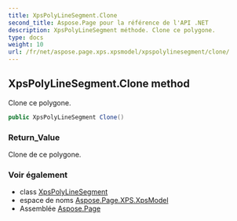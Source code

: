 ```yaml
---
title: XpsPolyLineSegment.Clone
second_title: Aspose.Page pour la référence de l'API .NET
description: XpsPolyLineSegment méthode. Clone ce polygone.
type: docs
weight: 10
url: /fr/net/aspose.page.xps.xpsmodel/xpspolylinesegment/clone/
---
```

## XpsPolyLineSegment.Clone method

Clone ce polygone.

```csharp
public XpsPolyLineSegment Clone()
```

### Return_Value

Clone de ce polygone.

### Voir également

* class [XpsPolyLineSegment](../)
* espace de noms [Aspose.Page.XPS.XpsModel](../../xpspolylinesegment/)
* Assemblée [Aspose.Page](../../../)


